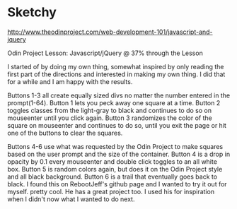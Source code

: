 # Sketchy
http://www.theodinproject.com/web-development-101/javascript-and-jquery

Odin Project Lesson: Javascript/jQuery @ 37% through the Lesson

I started of by doing my own thing, somewhat inspired by only reading the first
part of the directions and interested in making my own thing. I did that for a
while and I am happy with the results.

Buttons 1-3 all create equally sized divs
no matter the number entered in the prompt(1-64).
Button 1 lets you peck away one square at a time.
Button 2 toggles classes from the light-gray to black and continues to do so on
mouseenter until you click again.
Button 3 randomizes the color of the square on mouseenter and continues to do so,
until you exit the page or hit one of the buttons to clear the squares.

Buttons 4-6 use what was requested by the Odin Project to make squares based on
the user prompt and the size of the container.
Button 4 is a drop in opacity by 0.1 every mouseenter and double click toggles to
an all white box.
Button 5 is random colors again, but does it on the Odin Project style and all
black background.
Button 6 is a trail that eventually goes back to black. I found this on RebootJeff's
github page and I wanted to try it out for myself. pretty cool. He has a great
project too. I used his for inspiration when I didn't now what I wanted to do next.
